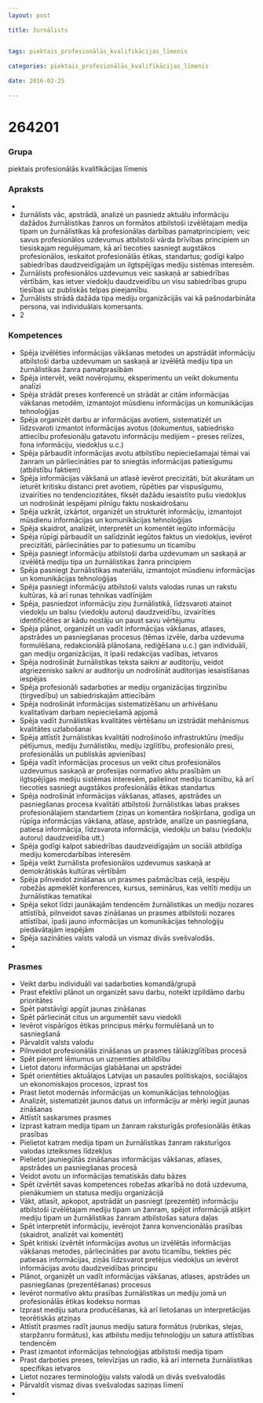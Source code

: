 ```yaml
---
layout: post
    
title: žurnālists

    
tags: piektais_profesionālās_kvalifikācijas_līmenis
    
categories: piektais_profesionālās_kvalifikācijas_līmenis
    
date: 2016-02-25
    
---
```

# 264201

### Grupa
piektais profesionālās kvalifikācijas līmenis


### Apraksts

* 
* žurnālists vāc, apstrādā, analizē un pasniedz aktuālu informāciju dažādos žurnālistikas žanros un formātos atbilstoši izvēlētajam medija tipam un žurnālistikas kā profesionālas darbības pamatprincipiem; veic savus profesionālos uzdevumus atbilstoši vārda brīvības principiem un tiesiskajam regulējumam, kā arī tiecoties sasniegt augstākos profesionālos, ieskaitot profesionālās ētikas, standartus; godīgi kalpo sabiedrības daudzveidīgajām un ilgtspējīgas mediju sistēmas interesēm. 
* 	Žurnālists profesionālos uzdevumus veic saskaņā ar sabiedrības vērtībām, kas ietver viedokļu daudzveidību un visu sabiedrības grupu tiesības uz publiskās telpas pieejamību. 
* 	Žurnālists strādā dažāda tipa mediju organizācijās vai kā pašnodarbināta persona, vai individuālais komersants. 
* 	2 

### Kompetences

* Spēja izvēlēties informācijas vākšanas metodes un apstrādāt informāciju atbilstoši darba uzdevumam un saskaņā ar izvēlētā mediju tipa un žurnālistikas žanra pamatprasībām
* Spēja intervēt, veikt novērojumu, eksperimentu un veikt dokumentu analīzi
* Spēja strādāt preses konferencē un strādāt ar citām informācijas vākšanas metodēm, izmantojot mūsdienu informācijas un komunikācijas tehnoloģijas
* Spēja organizēt darbu ar informācijas avotiem, sistematizēt un līdzsvaroti izmantot informācijas avotus (dokumentus, sabiedrisko attiecību profesionāļu gatavotu informāciju medijiem – preses relīzes, fona informāciju, viedokļus u.c.)
* Spēja pārbaudīt informācijas avotu atbilstību nepieciešamajai tēmai vai žanram un pārliecināties par to sniegtās informācijas patiesīgumu (atbilstību faktiem)
* Spēja informācijas vākšanā un atlasē ievērot precizitāti, būt akurātam un ieturēt kritisku distanci pret avotiem, rūpēties par vispusīgumu, izvairīties no tendenciozitātes, fiksēt dažādu iesaistīto pušu viedokļus un nodrošināt iespējami pilnīgu faktu noskaidrošanu
* Spēja uzkrāt, izkārtot, organizēt un strukturēt informāciju, izmantojot mūsdienu informācijas un komunikācijas tehnoloģijas
* Spēja skaidrot, analizēt, interpretēt un komentēt iegūto informāciju
* Spēja rūpīgi pārbaudīt un salīdzināt iegūtos faktus un viedokļus, ievērot precizitāti, pārliecināties par to patiesumu un ticamību
* Spēja pasniegt informāciju atbilstoši darba uzdevumam un saskaņā ar izvēlētā mediju tipa un žurnālistikas žanra principiem
* Spēja pasniegt žurnālistikas materiālu, izmantojot mūsdienu informācijas un komunikācijas tehnoloģijas
* Spēja pasniegt informāciju atbilstoši valsts valodas runas un rakstu kultūras, kā arī runas tehnikas vadlīnijām
* Spēja, pasniedzot informāciju ziņu žurnālistikā, līdzsvaroti atainot viedokļu un balsu (viedokļu autoru) daudzveidību, izvairīties identificēties ar kādu nostāju un paust savu vērtējumu
* Spēja plānot, organizēt un vadīt informācijas vākšanas, atlases, apstrādes un pasniegšanas procesus (tēmas izvēle, darba uzdevuma formulēšana, redakcionālā plānošana, rediģēšana u.c.) gan individuāli, gan mediju organizācijas, it īpaši redakcijas vadības, ietvaros
* Spēja nodrošināt žurnālistikas teksta saikni ar auditoriju, veidot atgriezenisko saikni ar auditoriju un nodrošināt auditorijas iesaistīšanas iespējas
* Spēja profesionāli sadarboties ar mediju organizācijas tirgzinību (tirgvedību) un sabiedriskajām attiecībām
* Spēja nodrošināt informācijas sistematizēšanu un arhivēšanu kvalitatīvam darbam nepieciešamā apjomā
* Spēja vadīt žurnālistikas kvalitātes vērtēšanu un izstrādāt mehānismus kvalitātes uzlabošanai
* Spēja attīstīt žurnālistikas kvalitāti nodrošinošo infrastruktūru (mediju pētījumus, mediju žurnālistiku, mediju izglītību, profesionālo presi, profesionālās un publiskās apvienības)
* Spēja vadīt informācijas procesus un veikt citus profesionālos uzdevumus saskaņā ar profesijas normatīvo aktu prasībām un ilgtspējīgas mediju sistēmas interesēm, palielinot mediju ticamību, kā arī tiecoties sasniegt augstākos profesionālās ētikas standartus
* Spēja nodrošināt informācijas vākšanas, atlases, apstrādes un pasniegšanas procesa kvalitāti atbilstoši žurnālistikas labas prakses profesionālajiem standartiem (ziņas un komentāra nošķiršana, godīga un rūpīga informācijas vākšana, atlase, apstrāde, analīze un pasniegšana, patiesa informācija, līdzsvarota informācija, viedokļu un balsu (viedokļu autoru) daudzveidība utt.)
* Spēja godīgi kalpot sabiedrības daudzveidīgajām un sociāli atbildīga mediju komercdarbības interesēm
* Spēja veikt žurnālista profesionālos uzdevumus saskaņā ar demokrātiskās kultūras vērtībām
* Spēja pilnveidot zināšanas un prasmes pašmācības ceļā, iespēju robežās apmeklēt konferences, kursus, seminārus, kas veltīti mediju un žurnālistikas tematikai
* Spēja sekot līdzi jaunākajām tendencēm žurnālistikas un mediju nozares attīstībā, pilnveidot savas zināšanas un prasmes atbilstoši nozares attīstībai, īpaši jauno informācijas un komunikācijas tehnoloģiju piedāvātajām iespējām
* Spēja sazināties valsts valodā un vismaz divās svešvalodās.
* 

### Prasmes 
* Veikt darbu individuāli vai sadarboties komandā/grupā
* Prast efektīvi plānot un organizēt savu darbu, noteikt izpildāmo darbu prioritātes
* Spēt patstāvīgi apgūt jaunas zināšanas
* Spēt pārliecināt citus un argumentēt savu viedokli
* Ievērot vispārīgos ētikas principus mērķu formulēšanā un to sasniegšanā
* Pārvaldīt valsts valodu
* Pilnveidot profesionālās zināšanas un prasmes tālākizglītības procesā
* Spēt pieņemt lēmumus un uzņemties atbildību
* Lietot datoru informācijas glabāšanai un apstrādei
* Spēt orientēties aktuālajos Latvijas un pasaules politiskajos, sociālajos un ekonomiskajos procesos, izprast tos
* Prast lietot modernās informācijas un komunikācijas tehnoloģijas
* Analizēt, sistematizēt jaunos datus un informāciju ar mērķi iegūt jaunas zināšanas
* Attīstīt saskarsmes prasmes
* Izprast katram medija tipam un žanram raksturīgās profesionālās ētikas prasības
* Pielietot katram medija tipam un žurnālistikas žanram raksturīgos valodas izteiksmes līdzekļus
* Pielietot jauniegūtās zināšanas informācijas vākšanas, atlases, apstrādes un pasniegšanas procesā
* Veidot avotu un informācijas tematiskās datu bāzes
* Spēt izvērtēt savas kompetences robežas atkarībā no dotā uzdevuma, pienākumiem un statusa mediju organizācijā
* Vākt, atlasīt, apkopot, apstrādāt un pasniegt (prezentēt) informāciju atbilstoši izvēlētajam mediju tipam un žanram, spējot informācijā atšķirt mediju tipam un žurnālistikas žanram atbilstošas satura daļas
* Spēt interpretēt informāciju, ievērojot žanra konvencionālās prasības (skaidrot, analizēt vai komentēt)
* Spēt kritiski izvērtēt informācijas avotus un izvēlētās informācijas vākšanas metodes, pārliecināties par avotu ticamību, tiekties pēc patiesas informācijas, ziņās līdzsvarot pretējus viedokļus un ievērot informācijas avotu daudzveidības principu
* Plānot, organizēt un vadīt informācijas vākšanas, atlases, apstrādes un pasniegšanas (prezentēšanas) procesus
* Ievērot normatīvo aktu prasības žurnālistikas un mediju jomā un profesionālās ētikas kodeksu normas
* Izprast mediju satura producēšanas, kā arī lietošanas un interpretācijas teorētiskās atziņas
* Attīstīt prasmes radīt jaunus mediju satura formātus (rubrikas, slejas, starpžanru formātus), kas atbilstu mediju tehnoloģiju un satura attīstības tendencēm
* Prast izmantot informācijas tehnoloģijas atbilstoši medija tipam
* Prast darboties preses, televīzijas un radio, kā arī interneta žurnālistikas specifikas ietvaros
* Lietot nozares terminoloģiju valsts valodā un divās svešvalodās
* Pārvaldīt vismaz divas svešvalodas saziņas līmenī
* 